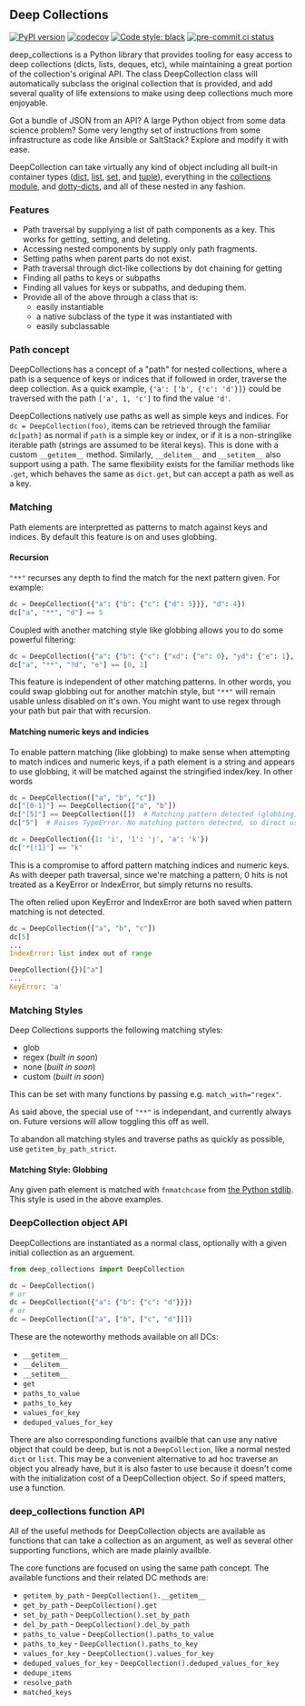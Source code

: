 ## Deep Collections

[![PyPI version](https://badge.fury.io/py/deep-collections.svg)](https://pypi.org/project/deep-collections/)
[![codecov](https://codecov.io/gh/terminal-labs/deep_collections/branch/main/graph/badge.svg?token=F1JVYFDCJI)](https://codecov.io/gh/terminal-labs/deep_collections)
<a href="https://github.com/ambv/black"><img alt="Code style: black" src="https://img.shields.io/badge/code%20style-black-000000.svg"></a>
[![pre-commit.ci status](https://results.pre-commit.ci/badge/github/terminal-labs/deep_collections/main.svg)](https://results.pre-commit.ci/latest/github/terminal-labs/deep_collections/main)

deep_collections is a Python library that provides tooling for easy access to deep collections (dicts, lists, deques, etc), while maintaining a great portion of the collection's original API. The class DeepCollection class will automatically subclass the original collection that is provided, and add several quality of life extensions to make using deep collections much more enjoyable.

Got a bundle of JSON from an API? A large Python object from some data science problem? Some very lengthy set of instructions from some infrastructure as code like Ansible or SaltStack? Explore and modify it with ease.

DeepCollection can take virtually any kind of object including all built-in container types ([dict](https://docs.python.org/3/library/stdtypes.html#dict), [list](https://docs.python.org/3/library/stdtypes.html#list), [set](https://docs.python.org/3/library/stdtypes.html#set), and [tuple](https://docs.python.org/3/library/stdtypes.html#tuple)), everything in the [collections module](https://docs.python.org/3/library/collections.html), and [dotty-dicts](https://github.com/pawelzny/dotty_dict), and all of these nested in any fashion.

### Features

- Path traversal by supplying a list of path components as a key. This works for getting, setting, and deleting.
- Accessing nested components by supply only path fragments.
- Setting paths when parent parts do not exist.
- Path traversal through dict-like collections by dot chaining for getting
- Finding all paths to keys or subpaths
- Finding all values for keys or subpaths, and deduping them.
- Provide all of the above through a class that is:
    - easily instantiable
    - a native subclass of the type it was instantiated with
    - easily subclassable


### Path concept

DeepCollections has a concept of a "path" for nested collections, where a path is a sequence of keys or indices that if followed in order, traverse the deep collection. As a quick example, `{'a': ['b', {'c': 'd'}]}` could be traversed with the path `['a', 1, 'c']` to find the value `'d'`.

DeepCollections natively use paths as well as simple keys and indices. For `dc = DeepCollection(foo)`, items can be retrieved through the familiar `dc[path]` as normal if `path` is a simple key or index, or if it is a non-stringlike iterable path (strings are assumed to be literal keys). This is done with a custom `__getitem__` method. Similarly, `__delitem__` and `__setitem__` also support using a path. The same flexibility exists for the familiar methods like `.get`, which behaves the same as `dict.get`, but can accept a path as well as a key.

### Matching
Path elements are interpretted as patterns to match against keys and indices. By default this feature is on and uses globbing.

#### Recursion

`"**"` recurses any depth to find the match for the next pattern given. For example:

```python
dc = DeepCollection({"a": {"b": {"c": {"d": 5}}}, "d": 4})
dc["a", "**", "d"] == 5
```

Coupled with another matching style like globbing allows you to do some powerful filtering:

```python
dc = DeepCollection({"a": {"b": {"c": {"xd": {"e": 0}, "yd": {"e": 1}, "zf": {"e": 2}}}}, "e": 3})
dc["a", "**", "?d", "e"] == [0, 1]
```

This feature is independent of other matching patterns. In other words, you could swap globbing out for another matchin style, but `"**"` will remain usable unless disabled on it's own. You might want to use regex through your path but pair that with recursion.

#### Matching numeric keys and indicies

To enable pattern matching (like globbing) to make sense when attempting to match indices and numeric keys, if a path element is a string and appears to use globbing, it will be matched against the stringified index/key. In other words

```python
dc = DeepCollection(["a", "b", "c"])
dc["[0-1]"] == DeepCollection(["a", "b"])
dc["[5]"] == DeepCollection([])  # Matching pattern detected (globbing), so no results yields an empty list.
dc["5"]  # Raises TypeError. No matching pattern detected, so direct use of `"5"` was attempted and not cast to an int.

dc = DeepCollection({1: 'i', '1': 'j', 'a': 'k'})
dc['*[!1]'] == "k"
```

This is a compromise to afford pattern matching indices and numeric keys. As with deeper path traversal, since we're matching a pattern, 0 hits is not treated as a KeyError or IndexError, but simply returns no results.

The often relied upon KeyError and IndexError are both saved when pattern matching is not detected.

```python
dc = DeepCollection(["a", "b", "c"])
dc[5]
...
IndexError: list index out of range

DeepCollection({})["a"]
...
KeyError: 'a'
```

### Matching Styles

Deep Collections supports the following matching styles:

- glob
- regex (_built in soon_)
- none (_built in soon_)
- custom (_built in soon_)

This can be set with many functions by passing e.g. `match_with="regex"`.

As said above, the special use of `"**"` is independant, and currently always on. Future versions will allow toggling this off as well.

To abandon all matching styles and traverse paths as quickly as possible, use `getitem_by_path_strict`.

#### Matching Style: Globbing

Any given path element is matched with `fnmatchcase` from [the Python stdlib](https://docs.python.org/3/library/fnmatch.html#fnmatch.fnmatchcase). This style is used in the above examples.

### DeepCollection object API

DeepCollections are instantiated as a normal class, optionally with a given initial collection as an arguement.

```python
from deep_collections import DeepCollection

dc = DeepCollection()
# or
dc = DeepCollection({"a": {"b": {"c": "d"}}})
# or
dc = DeepCollection(["a", ["b", ["c", "d"]]])
```

These are the noteworthy methods available on all DCs:

- `__getitem__`
- `__delitem__`
- `__setitem__`
- `get`
- `paths_to_value`
- `paths_to_key`
- `values_for_key`
- `deduped_values_for_key`

There are also corresponding functions availble that can use any native object that could be deep, but is not a `DeepCollection`, like a normal nested `dict` or `list`. This may be a convenient alternative to ad hoc traverse an object you already have, but it is also faster to use because it doesn't come with the initialization cost of a DeepCollection object. So if speed matters, use a function.

### deep_collections function API

All of the useful methods for DeepCollection objects are available as functions that can take a collection as an argument, as well as several other supporting functions, which are made plainly availble.

The core functions are focused on using the same path concept. The available functions and their related DC methods are:

- `getitem_by_path` - `DeepCollection().__getitem__`
- `get_by_path` - `DeepCollection().get`
- `set_by_path` - `DeepCollection().set_by_path`
- `del_by_path` - `DeepCollection().del_by_path`
- `paths_to_value` - `DeepCollection().paths_to_value`
- `paths_to_key` - `DeepCollection().paths_to_key`
- `values_for_key` - `DeepCollection().values_for_key`
- `deduped_values_for_key` - `DeepCollection().deduped_values_for_key`
- `dedupe_items`
- `resolve_path`
- `matched_keys`
